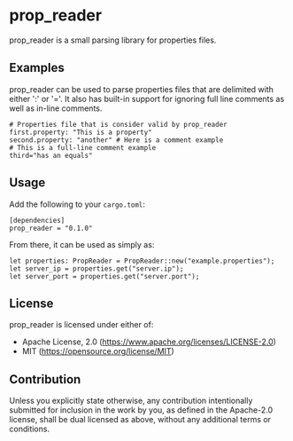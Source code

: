 # prop_reader
prop_reader is a small parsing library for properties files.  

## Examples
prop_reader can be used to parse properties files that are delimited with either ':' or '='.  It also has built-in support for ignoring full line comments as well as in-line comments.

```
# Properties file that is consider valid by prop_reader
first.property: "This is a property"
second.property: "another" # Here is a comment example
# This is a full-line comment example
third="has an equals"
```

## Usage
Add the following to your `cargo.toml`:

```
[dependencies]
prop_reader = "0.1.0"
```
From there, it can be used as simply as:
```
let properties: PropReader = PropReader::new("example.properties");
let server_ip = properties.get("server.ip");
let server_port = properties.get("server.port");
```

## License
prop_reader is licensed under either of:

* Apache License, 2.0 (https://www.apache.org/licenses/LICENSE-2.0)
* MIT (https://opensource.org/license/MIT)

## Contribution
Unless you explicitly state otherwise, any contribution intentionally submitted for inclusion in the work by you, as defined in the Apache-2.0 license, shall be dual licensed as above, without any additional terms or conditions.
